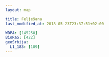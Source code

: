 ```yaml
---
layout: map

title: Felješana
last_modified_at: 2018-05-23T23:37:51+02:00

WDPA: [145250]
BioRaS: [422]
geoSrbija:
  L1_183: [189]
---
```

